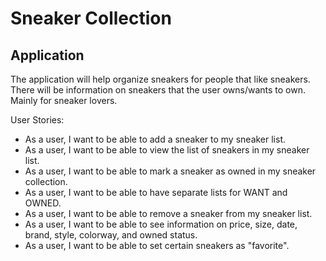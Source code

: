 # Sneaker Collection

## Application
The application will help organize sneakers for people that like sneakers. There will be information on sneakers
that the user owns/wants to own. Mainly for sneaker lovers. 

User Stories:
- As a user, I want to be able to add a sneaker to my sneaker list.
- As a user, I want to be able to view the list of sneakers in my sneaker list.
- As a user, I want to be able to mark a sneaker as owned in my sneaker collection.
- As a user, I want to be able to have separate lists for WANT and OWNED.
- As a user, I want to be able to remove a sneaker from my sneaker list.
- As a user, I want to be able to see information on price, size, date, brand, style, colorway, and owned status.
- As a user, I want to be able to set certain sneakers as "favorite".